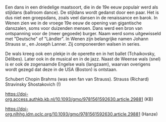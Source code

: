 Een dans in een driedelige maatsoort, die in de 19e eeuw populair werd als stijldans (ballroom dance). De stijldans wordt gedanst door een paar. Het is dus niet een groepsdans, zoals veel dansen in de renaissance en barok. In Wenen zien we in de vroege 19e eeuw de opening van  gigantische danszalen, soms voor duizenden mensen. Dans werd een bron van ontspanning voor de (meer gegoede) burger.
Naam werd soms uitgewisseld met "Deutsche" of "Ländler".
In Wenen zijn belangrijke namen Johann Strauss sr., en Joseph Lanner.
Zij componeerden walsen in series.

De wals kreeg ook een plekje in de operette en in het ballet (Tchaikovsky, Délibes).
Later ook in de musical en in de jazz.
Naast de Weense wals (snel) is er ook de zogenaamde Engelse wals (langzaam), waarvan overigens wordt gezegd dat deze in de USA (Boston) is ontstaan.

Schubert
Chopin
Brahms (was een fan van Strauss).
Strauss (Richard)
Stravinsky
Shostakovich (!)

https://doi-org.access.authkb.kb.nl/10.1093/gmo/9781561592630.article.29881 (KB)

https://doi-org.nlhhg.idm.oclc.org/10.1093/gmo/9781561592630.article.29881 (Hanze)